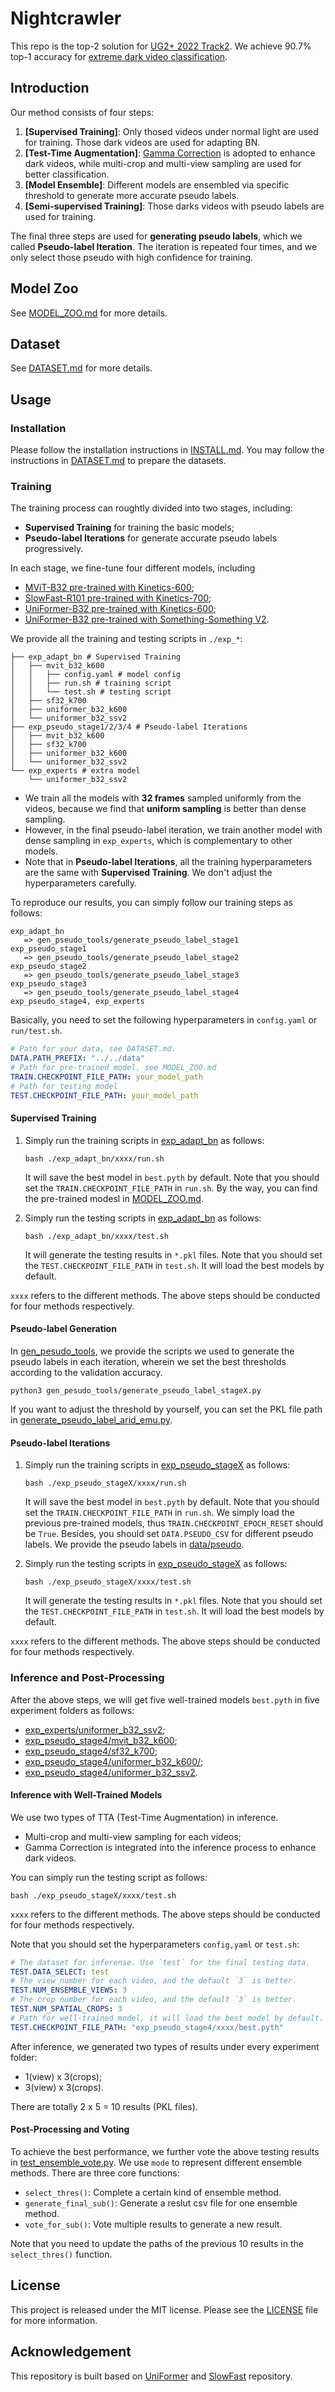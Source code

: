 # Nightcrawler
This repo is the top-2 solution for [UG2+ 2022 Track2](http://cvpr2022.ug2challenge.org/dataset22_t2.html).
We achieve 90.7% top-1 accuracy for [extreme dark video classification](https://codalab.lisn.upsaclay.fr/competitions/1112#results).


## Introduction
Our method consists of four steps:
1. **[Supervised Training]**: Only thosed videos under normal light are used for training. Those dark videos are used for adapting BN.
2. **[Test-Time Augmentation]**: [Gamma Correction](https://pytorch.org/vision/stable/generated/torchvision.transforms.functional.adjust_gamma.html) is adopted to enhance dark videos, while multi-crop and multi-view sampling are used for better classification.
3. **[Model Ensemble]**: Different models are ensembled via specific threshold to generate more accurate pseudo labels.
4. **[Semi-supervised Training]**: Those darks videos with pseudo labels are used for training.

The final three steps are used for **generating pseudo labels**, which we called **Pseudo-label Iteration**. The iteration is repeated four times, and we only select those pseudo with high confidence for training.


## Model Zoo
See [MODEL_ZOO.md](./MODEL_ZOO.md) for more details.

## Dataset
See [DATASET.md](./DATASET.md) for more details.

## Usage
### Installation

Please follow the installation instructions in [INSTALL.md](INSTALL.md). You may follow the instructions in [DATASET.md](DATASET.md) to prepare the datasets.


### Training

The training process can roughtly divided into two stages, including:
   - **Supervised Training** for training the basic models;
   - **Pseudo-label Iterations** for generate accurate pseudo labels progressively.

In each stage, we fine-tune four different models, including 
   - [MViT-B32 pre-trained with Kinetics-600](https://github.com/facebookresearch/SlowFast/blob/main/MODEL_ZOO.md);
   - [SlowFast-R101 pre-trained with Kinetics-700](https://github.com/MVIG-SJTU/AlphAction/blob/master/MODEL_ZOO.md);
   - [UniFormer-B32 pre-trained with Kinetics-600](https://github.com/Sense-X/UniFormer/tree/main/video_classification);
   - [UniFormer-B32 pre-trained with Something-Something V2](https://github.com/Sense-X/UniFormer/tree/main/video_classification).

We provide all the training and testing scripts in `./exp_*`:
```shell
├── exp_adapt_bn # Supervised Training
│   ├── mvit_b32_k600
│   │   ├── config.yaml # model config
│   │   ├── run.sh # training script
│   │   └── test.sh # testing script
│   ├── sf32_k700
│   ├── uniformer_b32_k600
│   └── uniformer_b32_ssv2
├── exp_pseudo_stage1/2/3/4 # Pseudo-label Iterations
│   ├── mvit_b32_k600
│   ├── sf32_k700
│   ├── uniformer_b32_k600
│   └── uniformer_b32_ssv2
└── exp_experts # extra model
    └── uniformer_b32_ssv2
```
-  We train all the models with **32 frames** sampled uniformly from the videos, because we find that **uniform sampling** is better than dense sampling.
-  However, in the final pseudo-label iteration, we train another model with dense sampling in `exp_experts`, which is complementary to other models.
- Note that in **Pseudo-label Iterations**, all the training hyperparameters are the same with **Supervised Training**. We don't adjust the hyperparameters carefully.

To reproduce our results, you can simply follow our training steps as follows:
```shell
exp_adapt_bn 
   => gen_pseudo_tools/generate_pseudo_label_stage1 
exp_pseudo_stage1
   => gen_pseudo_tools/generate_pseudo_label_stage2
exp_pseudo_stage2
   => gen_pseudo_tools/generate_pseudo_label_stage3
exp_pseudo_stage3
   => gen_pseudo_tools/generate_pseudo_label_stage4
exp_pseudo_stage4, exp_experts
```

Basically, you need to set the following hyperparameters in `config.yaml` or `run/test.sh`.
```yaml
# Path for your data, see DATASET.md.
DATA.PATH_PREFIX: "../../data"
# Path for pre-trained model, see MODEL_ZOO.md
TRAIN.CHECKPOINT_FILE_PATH: your_model_path
# Path for testing model
TEST.CHECKPOINT_FILE_PATH: your_model_path  
```

#### Supervised Training


1. Simply run the training scripts in [exp_adapt_bn](exp_adapt_bn) as follows:
   ```shell
   bash ./exp_adapt_bn/xxxx/run.sh
   ```
   It will save the best model in `best.pyth` by default.
   Note that you should set the `TRAIN.CHECKPOINT_FILE_PATH` in `run.sh`. By the way, you can find the pre-trained modesl in [MODEL_ZOO.md](MODEL_ZOO.md).

2. Simply run the testing scripts in [exp_adapt_bn](exp_adapt_bn) as follows:
   ```shell
   bash ./exp_adapt_bn/xxxx/test.sh
   ```
   It will generate the testing results in `*.pkl` files.
   Note that you should set the `TEST.CHECKPOINT_FILE_PATH` in `test.sh`. It will load the best models by default.

`xxxx` refers to the different methods. The above steps should be conducted for four methods respectively.

#### Pseudo-label Generation

In [gen_pesudo_tools](./gen_pesudo_tools), we provide the scripts we used to generate the pseudo labels in each iteration, wherein we set the best thresholds according to the validation accuracy.

``` shell
python3 gen_pesudo_tools/generate_pseudo_label_stageX.py
```

If you want to adjust the threshold by yourself, you can set the PKL file path in [generate_pseudo_label_arid_emu.py](./gen_pesudo_tools/generate_pseudo_label_arid_emu.py).

#### Pseudo-label Iterations

1. Simply run the training scripts in [exp_pseudo_stageX]() as follows:
   ```shell
   bash ./exp_pseudo_stageX/xxxx/run.sh
   ```
   It will save the best model in `best.pyth` by default.
   Note that you should set the `TRAIN.CHECKPOINT_FILE_PATH` in `run.sh`. We simply load the previous pre-trained models, thus `TRAIN.CHECKPOINT_EPOCH_RESET` should be `True`. Besides, you should set `DATA.PSEUDO_CSV` for different pseudo labels. We provide the pseudo labels in [data/pseudo](./data/pseudo/).

2. Simply run the testing scripts in [exp_pseudo_stageX]() as follows:
   ```shell
   bash ./exp_pseudo_stageX/xxxx/test.sh
   ```
   It will generate the testing results in `*.pkl` files.
   Note that you should set the `TEST.CHECKPOINT_FILE_PATH` in `test.sh`. It will load the best models by default.

`xxxx` refers to the different methods. The above steps should be conducted for four methods respectively.



### Inference and Post-Processing

After the above steps, we will get five well-trained models `best.pyth` in five experiment folders as follows:

- [exp_experts/uniformer_b32_ssv2](./exp_experts/uniformer_b32_ssv2);
- [exp_pseudo_stage4/mvit_b32_k600](./exp_pseudo_stage4/mvit_b32_k600/);
- [exp_pseudo_stage4/sf32_k700](./exp_pseudo_stage4/sf32_k700/);
- [exp_pseudo_stage4/uniformer_b32_k600/](./exp_pseudo_stage4/uniformer_b32_k600/);
- [exp_pseudo_stage4/uniformer_b32_ssv2](./exp_pseudo_stage4/uniformer_b32_ssv2/). 


#### Inference with Well-Trained Models 
We use two types of TTA (Test-Time Augmentation) in inference.
- Multi-crop and multi-view sampling for each videos;
- Gamma Correction is integrated into the inference process to enhance dark videos. 

You can simply run the testing script as follows:
```shell
bash ./exp_pseudo_stageX/xxxx/test.sh
```
`xxxx` refers to the different methods. The above steps should be conducted for four methods respectively.

Note that you should set the hyperparameters `config,yaml` or `test.sh`:
```yaml
# The dataset for inferense. Use `test` for the final testing data.
TEST.DATA_SELECT: test 
# The view number for each video, and the default `3` is better.
TEST.NUM_ENSEMBLE_VIEWS: 3 
# The crop number for each video, and the default `3` is better.
TEST.NUM_SPATIAL_CROPS: 3
# Path for well-trained model, it will load the best model by default.
TEST.CHECKPOINT_FILE_PATH: "exp_pseudo_stage4/xxxx/best.pyth"
```

After inference, we generated two types of results under every experiment folder: 
- 1(view) x 3(crops);
- 3(view) x 3(crops).

There are totally 2 x 5 = 10 results (PKL files).


#### Post-Processing and Voting

To achieve the best performance, we further vote the above testing results in [test_ensemble_vote.py](test_ensemble_vote.py). We use `mode` to represent different ensemble methods. There are three core functions:

- `select_thres()`: Complete a certain kind of ensemble method.
- `generate_final_sub()`: Generate a reslut csv file for one ensemble method.
- `vote_for_sub()`: Vote multiple results to generate a new result.

Note that you need to update the paths of the previous 10 results in the `select_thres()` function.



## License

This project is released under the MIT license. Please see the [LICENSE](LICENSE) file for more information.


## Acknowledgement

This repository is built based on [UniFormer](https://github.com/Sense-X/UniFormer/tree/main/video_classification) and [SlowFast](https://github.com/facebookresearch/SlowFast) repository.